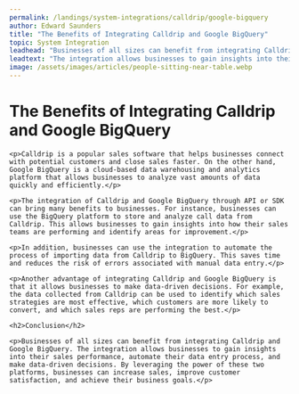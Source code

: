 ```yaml
---
permalink: /landings/system-integrations/calldrip/google-bigquery
author: Edward Saunders
title: "The Benefits of Integrating Calldrip and Google BigQuery"
topic: System Integration
leadhead: "Businesses of all sizes can benefit from integrating Calldrip and Google BigQuery"
leadtext: "The integration allows businesses to gain insights into their sales performance, automate their data entry process, and make data-driven decisions. By leveraging the power of these two platforms, businesses can increase sales, improve customer satisfaction, and achieve their business goals."
image: /assets/images/articles/people-sitting-near-table.webp
---
```

<div class="arttext">	<h1>The Benefits of Integrating Calldrip and Google BigQuery</h1>

	<p>Calldrip is a popular sales software that helps businesses connect with potential customers and close sales faster. On the other hand, Google BigQuery is a cloud-based data warehousing and analytics platform that allows businesses to analyze vast amounts of data quickly and efficiently.</p>

	<p>The integration of Calldrip and Google BigQuery through API or SDK can bring many benefits to businesses. For instance, businesses can use the BigQuery platform to store and analyze call data from Calldrip. This allows businesses to gain insights into how their sales teams are performing and identify areas for improvement.</p>

	<p>In addition, businesses can use the integration to automate the process of importing data from Calldrip to BigQuery. This saves time and reduces the risk of errors associated with manual data entry.</p>

	<p>Another advantage of integrating Calldrip and Google BigQuery is that it allows businesses to make data-driven decisions. For example, the data collected from Calldrip can be used to identify which sales strategies are most effective, which customers are more likely to convert, and which sales reps are performing the best.</p>

	<h2>Conclusion</h2>

	<p>Businesses of all sizes can benefit from integrating Calldrip and Google BigQuery. The integration allows businesses to gain insights into their sales performance, automate their data entry process, and make data-driven decisions. By leveraging the power of these two platforms, businesses can increase sales, improve customer satisfaction, and achieve their business goals.</p>
</div>